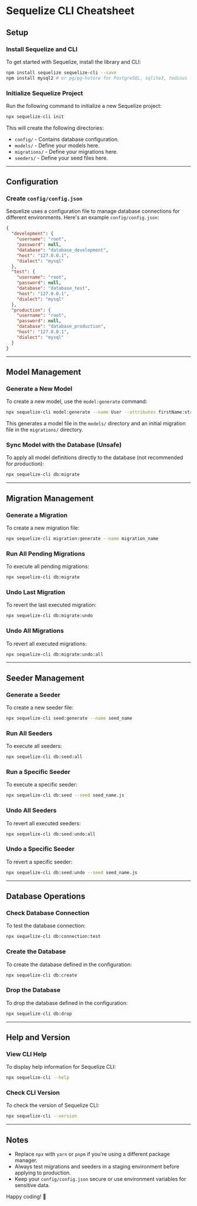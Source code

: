 # Sequelize CLI Cheatsheet

## Setup

### Install Sequelize and CLI

To get started with Sequelize, install the library and CLI:

```bash
npm install sequelize sequelize-cli --save
npm install mysql2 # or pg/pg-hstore for PostgreSQL, sqlite3, tedious for MSSQL
```

### Initialize Sequelize Project

Run the following command to initialize a new Sequelize project:

```bash
npx sequelize-cli init
```

This will create the following directories:

- `config/` - Contains database configuration.
- `models/` - Define your models here.
- `migrations/` - Define your migrations here.
- `seeders/` - Define your seed files here.

---

## Configuration

### Create `config/config.json`

Sequelize uses a configuration file to manage database connections for different environments. Here's an example `config/config.json`:

```json
{
  "development": {
    "username": "root",
    "password": null,
    "database": "database_development",
    "host": "127.0.0.1",
    "dialect": "mysql"
  },
  "test": {
    "username": "root",
    "password": null,
    "database": "database_test",
    "host": "127.0.0.1",
    "dialect": "mysql"
  },
  "production": {
    "username": "root",
    "password": null,
    "database": "database_production",
    "host": "127.0.0.1",
    "dialect": "mysql"
  }
}
```

---

## Model Management

### Generate a New Model

To create a new model, use the `model:generate` command:

```bash
npx sequelize-cli model:generate --name User --attributes firstName:string,lastName:string,email:string
```

This generates a model file in the `models/` directory and an initial migration file in the `migrations/` directory.

### Sync Model with the Database (Unsafe)

To apply all model definitions directly to the database (not recommended for production):

```bash
npx sequelize-cli db:migrate
```

---

## Migration Management

### Generate a Migration

To create a new migration file:

```bash
npx sequelize-cli migration:generate --name migration_name
```

### Run All Pending Migrations

To execute all pending migrations:

```bash
npx sequelize-cli db:migrate
```

### Undo Last Migration

To revert the last executed migration:

```bash
npx sequelize-cli db:migrate:undo
```

### Undo All Migrations

To revert all executed migrations:

```bash
npx sequelize-cli db:migrate:undo:all
```

---

## Seeder Management

### Generate a Seeder

To create a new seeder file:

```bash
npx sequelize-cli seed:generate --name seed_name
```

### Run All Seeders

To execute all seeders:

```bash
npx sequelize-cli db:seed:all
```

### Run a Specific Seeder

To execute a specific seeder:

```bash
npx sequelize-cli db:seed --seed seed_name.js
```

### Undo All Seeders

To revert all executed seeders:

```bash
npx sequelize-cli db:seed:undo:all
```

### Undo a Specific Seeder

To revert a specific seeder:

```bash
npx sequelize-cli db:seed:undo --seed seed_name.js
```

---

## Database Operations

### Check Database Connection

To test the database connection:

```bash
npx sequelize-cli db:connection:test
```

### Create the Database

To create the database defined in the configuration:

```bash
npx sequelize-cli db:create
```

### Drop the Database

To drop the database defined in the configuration:

```bash
npx sequelize-cli db:drop
```

---

## Help and Version

### View CLI Help

To display help information for Sequelize CLI:

```bash
npx sequelize-cli --help
```

### Check CLI Version

To check the version of Sequelize CLI:

```bash
npx sequelize-cli --version
```

---

## Notes

- Replace `npx` with `yarn` or `pnpm` if you're using a different package manager.
- Always test migrations and seeders in a staging environment before applying to production.
- Keep your `config/config.json` secure or use environment variables for sensitive data.

Happy coding! 🚀
